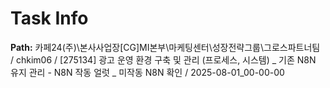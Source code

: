 # Task Info

**Path:** 카페24(주)\본사사업장\[CG]MI본부\마케팅센터\성장전략그룹\그로스파트너팀 / chkim06 / [275134] 광고 운영 환경 구축 및 관리 (프로세스, 시스템) _ 기존 N8N 유지 관리 - N8N 작동 얼럿 _ 미작동 N8N 확인 / 2025-08-01_00-00-00

